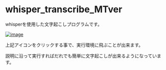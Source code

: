 # whisper_transcribe_MTver
whisperを使用した文字起こしプログラムです。

[![image](https://user-images.githubusercontent.com/72183219/221099390-7d5fb813-620c-4ca9-b40f-f98ee2b0101f.png)](https://colab.research.google.com/github/tatsuya4work/whisper_transcribe_MTver/blob/faster/wisper_transcribe.ipynb)

上記アイコンをクリックする事で、実行環境に飛ぶことが出来ます。

説明に沿って実行すればだれでも簡単に文字起こしが出来るようになっています。
